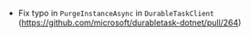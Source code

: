 - Fix typo in `PurgeInstanceAsync`  in `DurableTaskClient` (https://github.com/microsoft/durabletask-dotnet/pull/264)